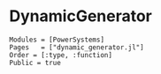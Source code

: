 # DynamicGenerator

```@autodocs
Modules = [PowerSystems]
Pages   = ["dynamic_generator.jl"]
Order = [:type, :function]
Public = true
```
